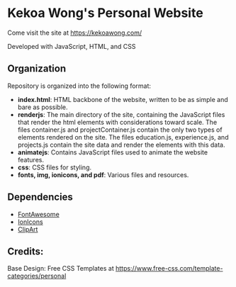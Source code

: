 # Kekoa Wong's Personal Website

Come visit the site at https://kekoawong.com/

Developed with JavaScript, HTML, and CSS

## Organization

Repository is organized into the following format:
* **index.html**: HTML backbone of the website, written to be as simple and bare as possible.
* **renderjs**: The main directory of the site, containing the JavaScript files that render the html elements with considerations toward scale. The files container.js and projectContainer.js contain the only two types of elements rendered on the site. The files education.js, experience.js, and projects.js contain the site data and render the elements with this data.
* **animatejs**: Contains JavaScript files used to animate the website features.
* **css**: CSS files for styling.
* **fonts, img, ionicons, and pdf**: Various files and resources.

## Dependencies
* [FontAwesome](https://fontawesome.com/)
* [IonIcons](https://ionicons.com/v4/)
* [ClipArt](https://www.clipart.com/)

## Credits:

Base Design: Free CSS Templates at https://www.free-css.com/template-categories/personal 

